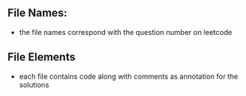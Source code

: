 ## File Names:
* the file names correspond with the question number on leetcode
## File Elements
* each file contains code along with comments as annotation for the solutions
